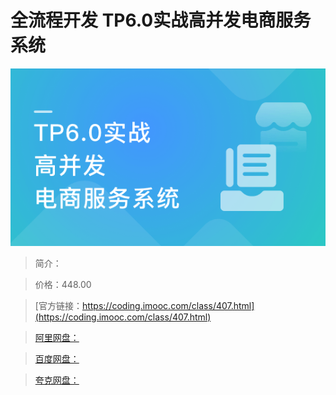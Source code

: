 # 全流程开发 TP6.0实战高并发电商服务系统

![img](../../assets/5fce0f9509a3e5ac05400304.png)

> 简介：

> 价格：448.00

> [官方链接：https://coding.imooc.com/class/407.html](https://coding.imooc.com/class/407.html)

> [阿里网盘：]()

> [百度网盘：]()

> [夸克网盘：]()
